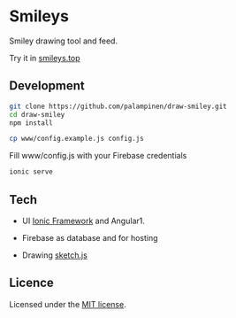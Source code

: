 Smileys
=====================

Smiley drawing tool and feed.

Try it in [smileys.top](http://smileys.top)

## Development
```bash
git clone https://github.com/palampinen/draw-smiley.git
cd draw-smiley
npm install

cp www/config.example.js config.js
```
Fill www/config.js with your Firebase credentials

```bash
ionic serve
```

## Tech
* UI [Ionic Framework](http://ionicframework.com/) and Angular1.

* Firebase as database and for hosting

* Drawing [sketch.js](intridea.github.io/sketch.js/)

## Licence
Licensed under the [MIT license](http://opensource.org/licenses/MIT).
